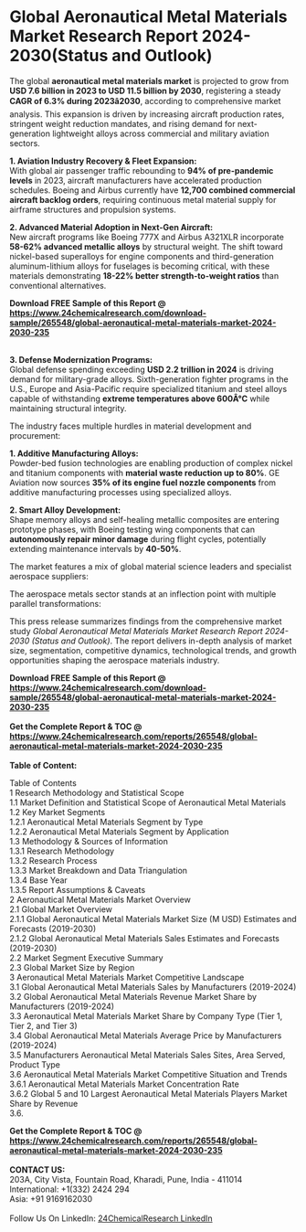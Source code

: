 <h1>Global Aeronautical Metal Materials Market Research Report 2024-2030(Status and Outlook)</h1><p>The global <strong>aeronautical metal materials market</strong> is projected to grow from <strong>USD 7.6 billion in 2023 to USD 11.5 billion by 2030</strong>, registering a steady <strong>CAGR of 6.3% during 2023â2030</strong>, according to comprehensive market analysis. This expansion is driven by increasing aircraft production rates, stringent weight reduction mandates, and rising demand for next-generation lightweight alloys across commercial and military aviation sectors.</p><p><strong>1. Aviation Industry Recovery &amp; Fleet Expansion:</strong><br>
With global air passenger traffic rebounding to <strong>94% of pre-pandemic levels</strong> in 2023, aircraft manufacturers have accelerated production schedules. Boeing and Airbus currently have <strong>12,700 combined commercial aircraft backlog orders</strong>, requiring continuous metal material supply for airframe structures and propulsion systems.</p><p><strong>2. Advanced Material Adoption in Next-Gen Aircraft:</strong><br>
New aircraft programs like Boeing 777X and Airbus A321XLR incorporate <strong>58-62% advanced metallic alloys</strong> by structural weight. The shift toward nickel-based superalloys for engine components and third-generation aluminum-lithium alloys for fuselages is becoming critical, with these materials demonstrating <strong>18-22% better strength-to-weight ratios</strong> than conventional alternatives.</p><div><b>Download FREE Sample of this Report @ 
            <a href="https://www.24chemicalresearch.com/download-sample/265548/global-aeronautical-metal-materials-market-2024-2030-235">
            https://www.24chemicalresearch.com/download-sample/265548/global-aeronautical-metal-materials-market-2024-2030-235</a></b></div><br><p><strong>3. Defense Modernization Programs:</strong><br>
Global defense spending exceeding <strong>USD 2.2 trillion in 2024</strong> is driving demand for military-grade alloys. Sixth-generation fighter programs in the U.S., Europe and Asia-Pacific require specialized titanium and steel alloys capable of withstanding <strong>extreme temperatures above 600Â°C</strong> while maintaining structural integrity.</p><p>The industry faces multiple hurdles in material development and procurement:</p><p><strong>1. Additive Manufacturing Alloys:</strong><br>
Powder-bed fusion technologies are enabling production of complex nickel and titanium components with <strong>material waste reduction up to 80%</strong>. GE Aviation now sources <strong>35% of its engine fuel nozzle components</strong> from additive manufacturing processes using specialized alloys.</p><p><strong>2. Smart Alloy Development:</strong><br>
Shape memory alloys and self-healing metallic composites are entering prototype phases, with Boeing testing wing components that can <strong>autonomously repair minor damage</strong> during flight cycles, potentially extending maintenance intervals by <strong>40-50%</strong>.</p><p>The market features a mix of global material science leaders and specialist aerospace suppliers:</p><p>The aerospace metals sector stands at an inflection point with multiple parallel transformations:</p><p>This press release summarizes findings from the comprehensive market study <em>Global Aeronautical Metal Materials Market Research Report 2024-2030 (Status and Outlook)</em>. The report delivers in-depth analysis of market size, segmentation, competitive dynamics, technological trends, and growth opportunities shaping the aerospace materials industry.</p><div><b>Download FREE Sample of this Report @ 
            <a href="https://www.24chemicalresearch.com/download-sample/265548/global-aeronautical-metal-materials-market-2024-2030-235">
            https://www.24chemicalresearch.com/download-sample/265548/global-aeronautical-metal-materials-market-2024-2030-235</a></b></div><br><div><b>Get the Complete Report & TOC @ 
            <a href="https://www.24chemicalresearch.com/reports/265548/global-aeronautical-metal-materials-market-2024-2030-235">
            https://www.24chemicalresearch.com/reports/265548/global-aeronautical-metal-materials-market-2024-2030-235</a></b></div><br>
            <b>Table of Content:</b><p>Table of Contents<br />
1 Research Methodology and Statistical Scope<br />
1.1 Market Definition and Statistical Scope of Aeronautical Metal Materials<br />
1.2 Key Market Segments<br />
1.2.1 Aeronautical Metal Materials Segment by Type<br />
1.2.2 Aeronautical Metal Materials Segment by Application<br />
1.3 Methodology & Sources of Information<br />
1.3.1 Research Methodology<br />
1.3.2 Research Process<br />
1.3.3 Market Breakdown and Data Triangulation<br />
1.3.4 Base Year<br />
1.3.5 Report Assumptions & Caveats<br />
2 Aeronautical Metal Materials Market Overview<br />
2.1 Global Market Overview<br />
2.1.1 Global Aeronautical Metal Materials Market Size (M USD) Estimates and Forecasts (2019-2030)<br />
2.1.2 Global Aeronautical Metal Materials Sales Estimates and Forecasts (2019-2030)<br />
2.2 Market Segment Executive Summary<br />
2.3 Global Market Size by Region<br />
3 Aeronautical Metal Materials Market Competitive Landscape<br />
3.1 Global Aeronautical Metal Materials Sales by Manufacturers (2019-2024)<br />
3.2 Global Aeronautical Metal Materials Revenue Market Share by Manufacturers (2019-2024)<br />
3.3 Aeronautical Metal Materials Market Share by Company Type (Tier 1, Tier 2, and Tier 3)<br />
3.4 Global Aeronautical Metal Materials Average Price by Manufacturers (2019-2024)<br />
3.5 Manufacturers Aeronautical Metal Materials Sales Sites, Area Served, Product Type<br />
3.6 Aeronautical Metal Materials Market Competitive Situation and Trends<br />
3.6.1 Aeronautical Metal Materials Market Concentration Rate<br />
3.6.2 Global 5 and 10 Largest Aeronautical Metal Materials Players Market Share by Revenue<br />
3.6.</p><div><b>Get the Complete Report & TOC @ 
            <a href="https://www.24chemicalresearch.com/reports/265548/global-aeronautical-metal-materials-market-2024-2030-235">
            https://www.24chemicalresearch.com/reports/265548/global-aeronautical-metal-materials-market-2024-2030-235</a></b></div><br><b>CONTACT US:</b><br>
            203A, City Vista, Fountain Road, Kharadi, Pune, India - 411014<br>
            International: +1(332) 2424 294<br>
            Asia: +91 9169162030 <br><br>
            Follow Us On LinkedIn: <a href="https://www.linkedin.com/company/24chemicalresearch/">24ChemicalResearch LinkedIn</a>